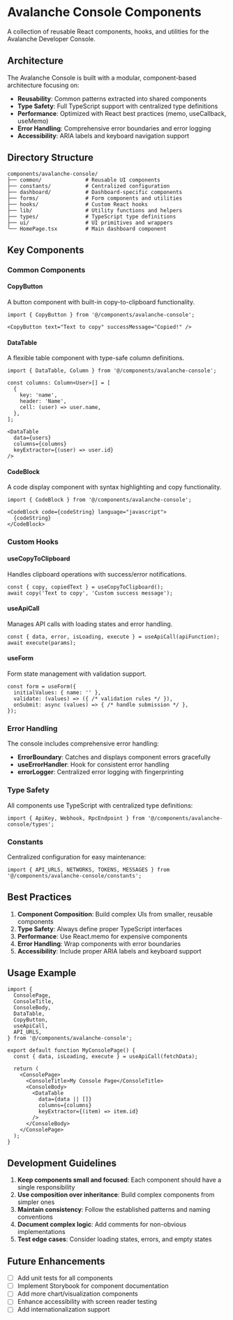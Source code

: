 # Avalanche Console Components

A collection of reusable React components, hooks, and utilities for the Avalanche Developer Console.

## Architecture

The Avalanche Console is built with a modular, component-based architecture focusing on:
- **Reusability**: Common patterns extracted into shared components
- **Type Safety**: Full TypeScript support with centralized type definitions
- **Performance**: Optimized with React best practices (memo, useCallback, useMemo)
- **Error Handling**: Comprehensive error boundaries and error logging
- **Accessibility**: ARIA labels and keyboard navigation support

## Directory Structure

```
components/avalanche-console/
├── common/              # Reusable UI components
├── constants/           # Centralized configuration
├── dashboard/           # Dashboard-specific components
├── forms/               # Form components and utilities
├── hooks/               # Custom React hooks
├── lib/                 # Utility functions and helpers
├── types/               # TypeScript type definitions
├── ui/                  # UI primitives and wrappers
└── HomePage.tsx         # Main dashboard component
```

## Key Components

### Common Components

#### CopyButton
A button component with built-in copy-to-clipboard functionality.
```tsx
import { CopyButton } from '@/components/avalanche-console';

<CopyButton text="Text to copy" successMessage="Copied!" />
```

#### DataTable
A flexible table component with type-safe column definitions.
```tsx
import { DataTable, Column } from '@/components/avalanche-console';

const columns: Column<User>[] = [
  {
    key: 'name',
    header: 'Name',
    cell: (user) => user.name,
  },
];

<DataTable 
  data={users} 
  columns={columns} 
  keyExtractor={(user) => user.id} 
/>
```

#### CodeBlock
A code display component with syntax highlighting and copy functionality.
```tsx
import { CodeBlock } from '@/components/avalanche-console';

<CodeBlock code={codeString} language="javascript">
  {codeString}
</CodeBlock>
```

### Custom Hooks

#### useCopyToClipboard
Handles clipboard operations with success/error notifications.
```tsx
const { copy, copiedText } = useCopyToClipboard();
await copy('Text to copy', 'Custom success message');
```

#### useApiCall
Manages API calls with loading states and error handling.
```tsx
const { data, error, isLoading, execute } = useApiCall(apiFunction);
await execute(params);
```

#### useForm
Form state management with validation support.
```tsx
const form = useForm({
  initialValues: { name: '' },
  validate: (values) => ({ /* validation rules */ }),
  onSubmit: async (values) => { /* handle submission */ },
});
```

### Error Handling

The console includes comprehensive error handling:
- **ErrorBoundary**: Catches and displays component errors gracefully
- **useErrorHandler**: Hook for consistent error handling
- **errorLogger**: Centralized error logging with fingerprinting

### Type Safety

All components use TypeScript with centralized type definitions:
```tsx
import { ApiKey, Webhook, RpcEndpoint } from '@/components/avalanche-console/types';
```

### Constants

Centralized configuration for easy maintenance:
```tsx
import { API_URLS, NETWORKS, TOKENS, MESSAGES } from '@/components/avalanche-console/constants';
```

## Best Practices

1. **Component Composition**: Build complex UIs from smaller, reusable components
2. **Type Safety**: Always define proper TypeScript interfaces
3. **Performance**: Use React.memo for expensive components
4. **Error Handling**: Wrap components with error boundaries
5. **Accessibility**: Include proper ARIA labels and keyboard support

## Usage Example

```tsx
import {
  ConsolePage,
  ConsoleTitle,
  ConsoleBody,
  DataTable,
  CopyButton,
  useApiCall,
  API_URLS,
} from '@/components/avalanche-console';

export default function MyConsolePage() {
  const { data, isLoading, execute } = useApiCall(fetchData);

  return (
    <ConsolePage>
      <ConsoleTitle>My Console Page</ConsoleTitle>
      <ConsoleBody>
        <DataTable
          data={data || []}
          columns={columns}
          keyExtractor={(item) => item.id}
        />
      </ConsoleBody>
    </ConsolePage>
  );
}
```

## Development Guidelines

1. **Keep components small and focused**: Each component should have a single responsibility
2. **Use composition over inheritance**: Build complex components from simpler ones
3. **Maintain consistency**: Follow the established patterns and naming conventions
4. **Document complex logic**: Add comments for non-obvious implementations
5. **Test edge cases**: Consider loading states, errors, and empty states

## Future Enhancements

- [ ] Add unit tests for all components
- [ ] Implement Storybook for component documentation
- [ ] Add more chart/visualization components
- [ ] Enhance accessibility with screen reader testing
- [ ] Add internationalization support 